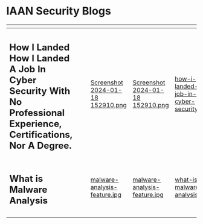 # IAAN Security Blogs



<table data-card-size="large" data-view="cards" data-full-width="true"><thead><tr><th></th><th></th><th></th><th data-type="files"></th><th data-hidden data-card-cover data-type="files"></th><th data-hidden data-card-target data-type="content-ref"></th></tr></thead><tbody><tr><td><h2><strong>How I Landed How I Landed A Job In Cyber Security With No Professional Experience, Certifications, Nor A Degree.</strong></h2></td><td></td><td></td><td><a href="../../../../.gitbook/assets/Screenshot 2024-01-18 152910.png">Screenshot 2024-01-18 152910.png</a></td><td><a href="../../../../.gitbook/assets/Screenshot 2024-01-18 152910.png">Screenshot 2024-01-18 152910.png</a></td><td><a href="how-i-landed-a-job-in-cyber-security.md">how-i-landed-a-job-in-cyber-security.md</a></td></tr><tr><td><h2><strong>What is Malware Analysis</strong></h2></td><td></td><td></td><td><a href="../../../../.gitbook/assets/malware-analysis-feature.jpg">malware-analysis-feature.jpg</a></td><td><a href="../../../../.gitbook/assets/malware-analysis-feature.jpg">malware-analysis-feature.jpg</a></td><td><a href="what-is-malware-analysis.md">what-is-malware-analysis.md</a></td></tr><tr><td></td><td></td><td></td><td></td><td></td><td></td></tr></tbody></table>
